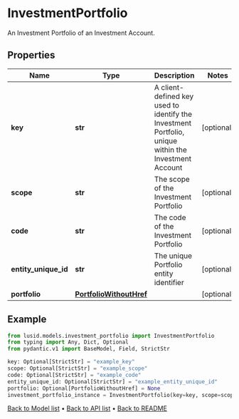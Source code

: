# InvestmentPortfolio

An Investment Portfolio of an Investment Account.
## Properties
Name | Type | Description | Notes
------------ | ------------- | ------------- | -------------
**key** | **str** | A client-defined key used to identify the Investment Portfolio, unique within the Investment Account | [optional] 
**scope** | **str** | The scope of the Investment Portfolio | [optional] 
**code** | **str** | The code of the Investment Portfolio | [optional] 
**entity_unique_id** | **str** | The unique Portfolio entity identifier | [optional] 
**portfolio** | [**PortfolioWithoutHref**](PortfolioWithoutHref.md) |  | [optional] 
## Example

```python
from lusid.models.investment_portfolio import InvestmentPortfolio
from typing import Any, Dict, Optional
from pydantic.v1 import BaseModel, Field, StrictStr

key: Optional[StrictStr] = "example_key"
scope: Optional[StrictStr] = "example_scope"
code: Optional[StrictStr] = "example_code"
entity_unique_id: Optional[StrictStr] = "example_entity_unique_id"
portfolio: Optional[PortfolioWithoutHref] = None
investment_portfolio_instance = InvestmentPortfolio(key=key, scope=scope, code=code, entity_unique_id=entity_unique_id, portfolio=portfolio)

```

[Back to Model list](../README.md#documentation-for-models) &#8226; [Back to API list](../README.md#documentation-for-api-endpoints) &#8226; [Back to README](../README.md)


